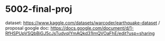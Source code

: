 # 5002-final-proj

dataset: https://www.kaggle.com/datasets/warcoder/earthquake-dataset
/
proposal google doc: https://docs.google.com/document/d/1-RfHSPUpVSQbBiGJ5cJsTudvqIYmAQkd31ImQVOaFhE/edit?usp=sharing